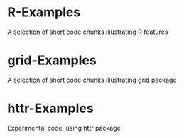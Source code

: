 # R-Examples
A selection of short code chunks illustrating R features

# grid-Examples
A selection of short code chunks illustrating grid package

# httr-Examples
Experimental code, using httr package
